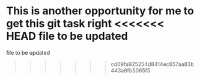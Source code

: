 This is another opportunity for me to get this git task right
<<<<<<< HEAD
file to be updated
=======
file to be updated
>>>>>>> cd09fa925254d8414ec657aa83b443a8fb5065f5
